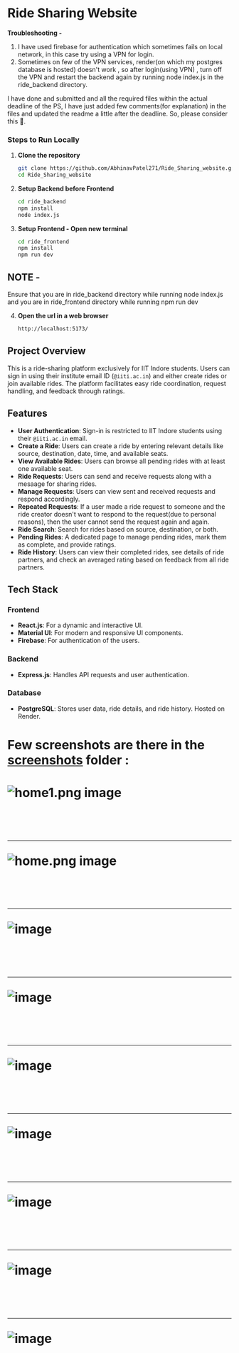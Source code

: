 # Ride Sharing Website

**Troubleshooting -**
1. I have used firebase for authentication which sometimes fails on local network, 
   in this case try using a VPN for login.
2. Sometimes on few of the VPN services, render(on which my postgres database is hosted) doesn't work , so after login(using VPN) , turn off the VPN and restart the backend again 
   by running node index.js in the ride_backend directory.  

<p>I have done and submitted and all the required files within the actual deadline of the PS, 
   I have just added few comments(for explanation) in the files and updated the readme a little after the deadline.
   So, please consider this 🙏.</p>

### Steps to Run Locally
1. **Clone the repository**
   ```bash
   git clone https://github.com/AbhinavPatel271/Ride_Sharing_website.git
   cd Ride_Sharing_website
   ```
2. **Setup Backend before Frontend**
   ```bash
   cd ride_backend
   npm install
   node index.js
   ```
3. **Setup Frontend - Open new terminal**
   ```bash
   cd ride_frontend
   npm install
   npm run dev
   ```
## NOTE - 
Ensure that you are in ride_backend directory while running node index.js and 
you are in ride_frontend directory while running npm run dev

4. **Open the url in a web browser**
   ```bash
   http://localhost:5173/
   ```

## Project Overview
This is a ride-sharing platform exclusively for IIT Indore students. Users can sign in using their institute email ID (`@iiti.ac.in`) and either create rides or join available rides. The platform facilitates easy ride coordination, request handling, and feedback through ratings.

## Features
- **User Authentication**: Sign-in is restricted to IIT Indore students using their `@iiti.ac.in` email.
- **Create a Ride**: Users can create a ride by entering relevant details like source, destination, date, time, and available seats.
- **View Available Rides**: Users can browse all pending rides with at least one available seat.
- **Ride Requests**: Users can send and receive requests along with a mesaage for sharing rides.
- **Manage Requests**: Users can view sent and received requests and respond accordingly.
- **Repeated Requests**: If a user made a ride request to someone and the ride creator doesn't want to respond to the request(due to personal reasons), then the user cannot send the request again and again. 
- **Ride Search**: Search for rides based on source, destination, or both.
- **Pending Rides**: A dedicated page to manage pending rides, mark them as complete, and provide ratings.
- **Ride History**: Users can view their completed rides, see details of ride partners, and check an averaged rating based on feedback from all ride partners.

## Tech Stack
### Frontend
- **React.js**: For a dynamic and interactive UI.
- **Material UI**: For modern and responsive UI components.
- **Firebase**: For authentication of the users.

### Backend
- **Express.js**: Handles API requests and user authentication.

### Database
- **PostgreSQL**: Stores user data, ride details, and ride history. Hosted on Render.

 
<h1>Few screenshots are there in the <a href="screenshots" >screenshots</a> folder :<h1/>

<img src="screenshots/home1.png" alt="home1.png image"/>

<br/> <hr/>

<img src="screenshots/home.png" alt="home.png image"/>

<br/> <hr/>

<img src="screenshots/request.png" alt="image"/>

<br/> <hr/>

<img src="screenshots/pendingRides+ratings.png" alt="image"/>

<br/> <hr/>

<img src="screenshots/loginPage_mobile.png" alt="image"/>

<br/> <hr/>

<img src="screenshots/pending.png" alt="image"/>

<br/> <hr/>

<img src="screenshots/requestReceived.png" alt="image"/>

<br/> <hr/>

<img src="screenshots/rideHistory+ratings.png" alt="image"/>

<br/> <hr/>

<img src="screenshots/createRidePageMobile.png" alt="image"/>

 
